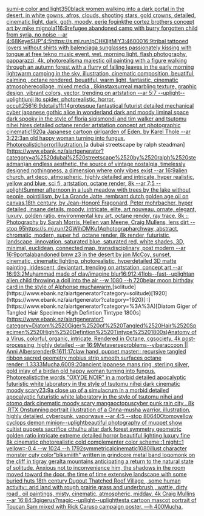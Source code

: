 [sumi-e color and light](https://www.ebank.nz/aiartgenerator?category=sumi-e%2520color%2520and%2520light)[350](https://www.ebank.nz/aiartgenerator?category=350)[black women walking into a dark portal in the desert, in white gowns, afros, clouds, shooting stars, gold crowns, detailed, cinematic light, dark, goth, moody, eerie fog](https://www.ebank.nz/aiartgenerator?category=black%2520women%2520walking%2520into%2520a%2520dark%2520portal%2520in%2520the%2520desert%2C%2520in%2520white%2520gowns%2C%2520afros%2C%2520clouds%2C%2520shooting%2520stars%2C%2520gold%2520crowns%2C%2520detailed%2C%2520cinematic%2520light%2C%2520dark%2C%2520goth%2C%2520moody%2C%2520eerie%2520fog)[ink](https://www.ebank.nz/aiartgenerator?category=ink)[the cortez brothers concept art by mike mignola](https://www.ebank.nz/aiartgenerator?category=the%2520cortez%2520brothers%2520concept%2520art%2520by%2520mike%2520mignola)[1](https://www.ebank.nz/aiartgenerator?category=1)[16:9](https://www.ebank.nz/aiartgenerator?category=16%3A9)[refugee abandoned camp with burry forgotten child from syria,  no noise --ar 4:6](https://www.ebank.nz/aiartgenerator?category=refugee%2520abandoned%2520camp%2520with%2520burry%2520forgotten%2520child%2520from%2520syria%2C%2520%2520no%2520noise%2520--ar%25204%3A6)[8K](https://www.ebank.nz/aiartgenerator?category=8K)[eye](https://www.ebank.nz/aiartgenerator?category=eye)[SUP"](https://www.ebank.nz/aiartgenerator?category=SUP%22)[4:5](https://www.ebank.nz/aiartgenerator?category=4%3A5)[<https://s.mj.run/pCHKlljtMlY>](https://www.ebank.nz/aiartgenerator?category=%3Chttps%3A//s.mj.run/pCHKlljtMlY%3E)[3:4](https://www.ebank.nz/aiartgenerator?category=3%3A4)[6000](https://www.ebank.nz/aiartgenerator?category=6000)[16:9](https://www.ebank.nz/aiartgenerator?category=16%3A9)[tribal tattooed lovers without shirts with balenciaga sunglasses passionately kissing with tongue at free tekno music event, wet, morning light, flash photography, papparazzi, 4k, photorealism](https://www.ebank.nz/aiartgenerator?category=tribal%2520tattooed%2520lovers%2520without%2520shirts%2520with%2520balenciaga%2520sunglasses%2520passionately%2520kissing%2520with%2520tongue%2520at%2520free%2520tekno%2520music%2520event%2C%2520wet%2C%2520morning%2520light%2C%2520flash%2520photography%2C%2520papparazzi%2C%25204k%2C%2520photorealism)[a majestic oil painting with a figure walking through an autumn forest with a flurry of falling leaves in the early morning light](https://www.ebank.nz/aiartgenerator?category=a%2520majestic%2520oil%2520painting%2520with%2520a%2520figure%2520walking%2520through%2520an%2520autumn%2520forest%2520with%2520a%2520flurry%2520of%2520falling%2520leaves%2520in%2520the%2520early%2520morning%2520light)[warm camping in the sky, illustration, cinematic composition, beuatiful, calming , octane rendered, beuatiful, warm light, fantastic, cinematic atmosphere](https://www.ebank.nz/aiartgenerator?category=warm%2520camping%2520in%2520the%2520sky%2C%2520illustration%2C%2520cinematic%2520composition%2C%2520beuatiful%2C%2520calming%2520%2C%2520octane%2520rendered%2C%2520beuatiful%2C%2520warm%2520light%2C%2520fantastic%2C%2520cinematic%2520atmosphere)[collage, mixed media , 8k](https://www.ebank.nz/aiartgenerator?category=collage%2C%2520mixed%2520media%2520%2C%25208k)[instax](https://www.ebank.nz/aiartgenerator?category=instax)[surreal marbling texture, graphic design, vibrant colors, vector, trending on artstation --ar 5:7 --uplight](https://www.ebank.nz/aiartgenerator?category=surreal%2520marbling%2520texture%2C%2520graphic%2520design%2C%2520vibrant%2520colors%2C%2520vector%2C%2520trending%2520on%2520artstation%2520--ar%25205%3A7%2520--uplight)[--uplight](https://www.ebank.nz/aiartgenerator?category=--uplight)[junji ito spider, photorealistic, horror, occult](https://www.ebank.nz/aiartgenerator?category=junji%2520ito%2520spider%2C%2520photorealistic%2C%2520horror%2C%2520occult)[256](https://www.ebank.nz/aiartgenerator?category=256)[16:9](https://www.ebank.nz/aiartgenerator?category=16%3A9)[details](https://www.ebank.nz/aiartgenerator?category=details)[11:14](https://www.ebank.nz/aiartgenerator?category=11%3A14)[grotesque fantastical futurist detailed mechanical cyber japanese gothic alice in wonderland dark and moody liminal space dark spooky in the style of floria sigismondi and tim walker and tsutomu nihei hires detailed octane render artstation concept art photographic cinematic](https://www.ebank.nz/aiartgenerator?category=grotesque%2520fantastical%2520futurist%2520detailed%2520mechanical%2520cyber%2520japanese%2520gothic%2520alice%2520in%2520wonderland%2520dark%2520and%2520moody%2520liminal%2520space%2520dark%2520spooky%2520in%2520the%2520style%2520of%2520floria%2520sigismondi%2520and%2520tim%2520walker%2520and%2520tsutomu%2520nihei%2520hires%2520detailed%2520octane%2520render%2520artstation%2520concept%2520art%2520photographic%2520cinematic)[1920](https://www.ebank.nz/aiartgenerator?category=1920)[a Japanese cartoon girl](https://www.ebank.nz/aiartgenerator?category=a%2520Japanese%2520cartoon%2520girl)[garden of Eden, by Karel Thole --ar 3:2](https://www.ebank.nz/aiartgenerator?category=garden%2520of%2520Eden%2C%2520by%2520Karel%2520Thole%2520--ar%25203%3A2)[2:3](https://www.ebank.nz/aiartgenerator?category=2%3A3)[an old happy woman turning into fungus. Photorealistic](https://www.ebank.nz/aiartgenerator?category=an%2520old%2520happy%2520woman%2520turning%2520into%2520fungus.%2520Photorealistic)[horror](https://www.ebank.nz/aiartgenerator?category=horror)[Illustration.](https://www.ebank.nz/aiartgenerator?category=Illustration.)[a dubai streetscape by ralph steadman](https://www.ebank.nz/aiartgenerator?category=a%2520dubai%2520streetscape%2520by%2520ralph%2520steadman)[an endless aesthetic, the source of vintage nostalgia, timelessly designed nothingness, a dimension where only vibes exist --ar 16:9](https://www.ebank.nz/aiartgenerator?category=an%2520endless%2520aesthetic%2C%2520the%2520source%2520of%2520vintage%2520nostalgia%2C%2520timelessly%2520designed%2520nothingness%2C%2520a%2520dimension%2520where%2520only%2520vibes%2520exist%2520--ar%252016%3A9)[alien church, art deco, atmospheric, highly detailed and intricate, hyper realistic, yellow and blue, sci fi, artstation, octane render, 8k --ar 7:5 --uplight](https://www.ebank.nz/aiartgenerator?category=alien%2520church%2C%2520art%2520deco%2C%2520atmospheric%2C%2520highly%2520detailed%2520and%2520intricate%2C%2520hyper%2520realistic%2C%2520yellow%2520and%2520blue%2C%2520sci%2520fi%2C%2520artstation%2C%2520octane%2520render%2C%25208k%2520--ar%25207%3A5%2520--uplight)[Summer afternoon in a lush meadow with trees by the lake without people, pointillism, by La Grande Jatte, rembrant dutch golden age oil on canvas,18th century, by Jean-Honoré Fragonard, Peter mohrbacher, hyper detailed, insane details, moody, intricate, elite, art nouveau, ornate, elegant, luxury, golden ratio, environmental key art, octane render, ray trace, 8k :: Photography by Sarah Morris, Hellen van Meene, Craig Mullens, lens dirt --stop 95](https://www.ebank.nz/aiartgenerator?category=Summer%2520afternoon%2520in%2520a%2520lush%2520meadow%2520with%2520trees%2520by%2520the%2520lake%2520without%2520people%2C%2520pointillism%2C%2520by%2520La%2520Grande%2520Jatte%2C%2520rembrant%2520dutch%2520golden%2520age%2520oil%2520on%2520canvas%2C18th%2520century%2C%2520by%2520Jean-Honor%C3%A9%2520Fragonard%2C%2520Peter%2520mohrbacher%2C%2520hyper%2520detailed%2C%2520insane%2520details%2C%2520moody%2C%2520intricate%2C%2520elite%2C%2520art%2520nouveau%2C%2520ornate%2C%2520elegant%2C%2520luxury%2C%2520golden%2520ratio%2C%2520environmental%2520key%2520art%2C%2520octane%2520render%2C%2520ray%2520trace%2C%25208k%2520%3A%3A%2520Photography%2520by%2520Sarah%2520Morris%2C%2520Hellen%2520van%2520Meene%2C%2520Craig%2520Mullens%2C%2520lens%2520dirt%2520--stop%252095)[<https://s.mj.run/2GWihDMKu1A>](https://www.ebank.nz/aiartgenerator?category=%3Chttps%3A//s.mj.run/2GWihDMKu1A%3E)[photograph](https://www.ebank.nz/aiartgenerator?category=photograph)[archway, abstract, chromatic, modern, super hd, octane render, 8k render, futuristic, landscape, innovation, saturated blue, saturated red, white shades, 3D, minimal, euclidean, connected map, transdisciplinary, post modern --ar 16:9](https://www.ebank.nz/aiartgenerator?category=archway%2C%2520abstract%2C%2520chromatic%2C%2520modern%2C%2520super%2520hd%2C%2520octane%2520render%2C%25208k%2520render%2C%2520futuristic%2C%2520landscape%2C%2520innovation%2C%2520saturated%2520blue%2C%2520saturated%2520red%2C%2520white%2520shades%2C%25203D%2C%2520minimal%2C%2520euclidean%2C%2520connected%2520map%2C%2520transdisciplinary%2C%2520post%2520modern%2520--ar%252016%3A9)[portal](https://www.ebank.nz/aiartgenerator?category=portal)[abandoned bmw z3 in the desert by jon McCoy, sunset, cinematic, cinematic lighting, photorealistic, hyperdetailed 3D matte painting, iridescent, deviantart, trending on artstation, concept art --ar 16:9](https://www.ebank.nz/aiartgenerator?category=abandoned%2520bmw%2520z3%2520in%2520the%2520desert%2520by%2520jon%2520McCoy%2C%2520sunset%2C%2520cinematic%2C%2520cinematic%2520lighting%2C%2520photorealistic%2C%2520hyperdetailed%25203D%2520matte%2520painting%2C%2520iridescent%2C%2520deviantart%2C%2520trending%2520on%2520artstation%2C%2520concept%2520art%2520--ar%252016%3A9)[3:2](https://www.ebank.nz/aiartgenerator?category=3%3A2)[Muḥammad,made of clay](https://www.ebank.nz/aiartgenerator?category=Mu%E1%B8%A5ammad%2Cmade%2520of%2520clay)[/imagine blur](https://www.ebank.nz/aiartgenerator?category=/imagine%2520blur)[16:9](https://www.ebank.nz/aiartgenerator?category=16%3A9)[12:41](https://www.ebank.nz/aiartgenerator?category=12%3A41)[lols](https://www.ebank.nz/aiartgenerator?category=lols)[--fast](https://www.ebank.nz/aiartgenerator?category=--fast)[--uplight](https://www.ebank.nz/aiartgenerator?category=--uplight)[an alien child throwing a doll into the air --w 1080 --h 720](https://www.ebank.nz/aiartgenerator?category=an%2520alien%2520child%2520throwing%2520a%2520doll%2520into%2520the%2520air%2520--w%25201080%2520--h%2520720)[bejar moon birthday card in the style of Alphonse mucha](https://www.ebank.nz/aiartgenerator?category=bejar%2520moon%2520birthday%2520card%2520in%2520the%2520style%2520of%2520Alphonse%2520mucha)[warm.](https://www.ebank.nz/aiartgenerator?category=warm.)[solitude](https://www.ebank.nz/aiartgenerator?category=solitude)[1920](https://www.ebank.nz/aiartgenerator?category=1920)[::](https://www.ebank.nz/aiartgenerator?category=%3A%3A)[Diatom Giger of Tangled Hair Specimen High Defintion Tintype 1800s](https://www.ebank.nz/aiartgenerator?category=Diatom%2520Giger%2520of%2520Tangled%2520Hair%2520Specimen%2520High%2520Defintion%2520Tintype%25201800s)[Anatomy of a Virus, colorful, organic, intricate, Rendered in Octane, cgsociety, 4k post-processing, highly detailed --ar 16:9](https://www.ebank.nz/aiartgenerator?category=Anatomy%2520of%2520a%2520Virus%2C%2520colorful%2C%2520organic%2C%2520intricate%2C%2520Rendered%2520in%2520Octane%2C%2520cgsociety%2C%25204k%2520post-processing%2C%2520highly%2520detailed%2520--ar%252016%3A9)[Metaverse](https://www.ebank.nz/aiartgenerator?category=Metaverse)[problems](https://www.ebank.nz/aiartgenerator?category=problems)[--vibe](https://www.ebank.nz/aiartgenerator?category=--vibe)[raccoon || Anni Albers](https://www.ebank.nz/aiartgenerator?category=raccoon%2520%7C%7C%2520Anni%2520Albers)[render](https://www.ebank.nz/aiartgenerator?category=render)[9:16](https://www.ebank.nz/aiartgenerator?category=9%3A16)[11:17](https://www.ebank.nz/aiartgenerator?category=11%3A17)[claw hand, puppet master:: recursive tangled ribbon sacred geometry mobius strip smooth surfaces octane render::1.3333](https://www.ebank.nz/aiartgenerator?category=claw%2520hand%2C%2520puppet%2520master%3A%3A%2520recursive%2520tangled%2520ribbon%2520sacred%2520geometry%2520mobius%2520strip%2520smooth%2520surfaces%2520octane%2520render%3A%3A1.3333)[Mucha,](https://www.ebank.nz/aiartgenerator?category=Mucha%2C)[600](https://www.ebank.nz/aiartgenerator?category=600)[9:20](https://www.ebank.nz/aiartgenerator?category=9%3A20)[ancient japanese mans ring, sterling silver, gold inlay of a bird](https://www.ebank.nz/aiartgenerator?category=ancient%2520japanese%2520mans%2520ring%2C%2520sterling%2520silver%2C%2520gold%2520inlay%2520of%2520a%2520bird)[an old happy woman turning into fungus. Photorealistic](https://www.ebank.nz/aiartgenerator?category=an%2520old%2520happy%2520woman%2520turning%2520into%2520fungus.%2520Photorealistic)[the words "OXYDE NOIR" in a morbid detailed apocalyptic futuristic white laboratory in the style of tsutomu nihei dark cinematic moody scary](https://www.ebank.nz/aiartgenerator?category=the%2520words%2520%22OXYDE%2520NOIR%22%2520in%2520a%2520morbid%2520detailed%2520apocalyptic%2520futuristic%2520white%2520laboratory%2520in%2520the%2520style%2520of%2520tsutomu%2520nihei%2520dark%2520cinematic%2520moody%2520scary)[23:9](https://www.ebank.nz/aiartgenerator?category=23%3A9)[a close up of a simulacrum in a morbid detailed apocalyptic futuristic white laboratory in the style of tsutomu nihei and otomo dark cinematic moody scary manga](https://www.ebank.nz/aiartgenerator?category=a%2520close%2520up%2520of%2520a%2520simulacrum%2520in%2520a%2520morbid%2520detailed%2520apocalyptic%2520futuristic%2520white%2520laboratory%2520in%2520the%2520style%2520of%2520tsutomu%2520nihei%2520and%2520otomo%2520dark%2520cinematic%2520moody%2520scary%2520manga)[octopus](https://www.ebank.nz/aiartgenerator?category=octopus)[cyber punk rain city . 8k ,RTX On](https://www.ebank.nz/aiartgenerator?category=cyber%2520punk%2520rain%2520city%2520.%25208k%2520%2CRTX%2520On)[stunning portrait illustration of a Onna-musha warrior, illustration, highly detailed, cyberpunk, vaporwave --ar 4:5 --stop 80](https://www.ebank.nz/aiartgenerator?category=stunning%2520portrait%2520illustration%2520of%2520a%2520Onna-musha%2520warrior%2C%2520illustration%2C%2520highly%2520detailed%2C%2520cyberpunk%2C%2520vaporwave%2520--ar%25204%3A5%2520--stop%252080)[640](https://www.ebank.nz/aiartgenerator?category=640)[Otomo](https://www.ebank.nz/aiartgenerator?category=Otomo)[yellow cyclops demon minion](https://www.ebank.nz/aiartgenerator?category=yellow%2520cyclops%2520demon%2520minion)[--uplight](https://www.ebank.nz/aiartgenerator?category=--uplight)[beautiful photography of muppet show cultist puppets sacrifice cthulhu altar dark forest symmetry geometric golden ratio intricate extreme detailed horror beautiful lighting luxury fine 8k  cinematic photorealistic cold complementer color scheme::1 night::1 yellow::-0.4 --w 1024 --h 1792](https://www.ebank.nz/aiartgenerator?category=beautiful%2520photography%2520of%2520muppet%2520show%2520cultist%2520puppets%2520sacrifice%2520cthulhu%2520altar%2520dark%2520forest%2520symmetry%2520geometric%2520golden%2520ratio%2520intricate%2520extreme%2520detailed%2520horror%2520beautiful%2520lighting%2520luxury%2520fine%25208k%2520%2520cinematic%2520photorealistic%2520cold%2520complementer%2520color%2520scheme%3A%3A1%2520night%3A%3A1%2520yellow%3A%3A-0.4%2520--w%25201024%2520--h%25201792)[symmetrical](https://www.ebank.nz/aiartgenerator?category=symmetrical)[cinematic](https://www.ebank.nz/aiartgenerator?category=cinematic)[1080](https://www.ebank.nz/aiartgenerator?category=1080)[illust character monster cuty color](https://www.ebank.nz/aiartgenerator?category=illust%2520character%2520monster%2520cuty%2520color)["blksmiith" written in grindcore metal band logo](https://www.ebank.nz/aiartgenerator?category=%22blksmiith%22%2520written%2520in%2520grindcore%2520metal%2520band%2520logo)[monk on the cliff in tigray geralta mountains anticipating a return to the natural state of solitude. Anxious not to inconvenience him, the shadows in the room moved toward the door. the time of time extensive landscape with some buried huts 18th century Dugout Thatched Roof Village , some human activity:: arid land with rough prairie grass and  underbrush , wattle, dirty road , oil paintings, misty, cinematic, atmospheric, midday. 4k Craig Mullins --ar 16:8](https://www.ebank.nz/aiartgenerator?category=monk%2520on%2520the%2520cliff%2520in%2520tigray%2520geralta%2520mountains%2520anticipating%2520a%2520return%2520to%2520the%2520natural%2520state%2520of%2520solitude.%2520Anxious%2520not%2520to%2520inconvenience%2520him%2C%2520the%2520shadows%2520in%2520the%2520room%2520moved%2520toward%2520the%2520door.%2520the%2520time%2520of%2520time%2520extensive%2520landscape%2520with%2520some%2520buried%2520huts%252018th%2520century%2520Dugout%2520Thatched%2520Roof%2520Village%2520%2C%2520some%2520human%2520activity%3A%3A%2520arid%2520land%2520with%2520rough%2520prairie%2520grass%2520and%2520%2520underbrush%2520%2C%2520wattle%2C%2520dirty%2520road%2520%2C%2520oil%2520paintings%2C%2520misty%2C%2520cinematic%2C%2520atmospheric%2C%2520midday.%25204k%2520Craig%2520Mullins%2520--ar%252016%3A8)[4:3](https://www.ebank.nz/aiartgenerator?category=4%3A3)[giger](https://www.ebank.nz/aiartgenerator?category=giger)[us?](https://www.ebank.nz/aiartgenerator?category=us%3F)[magic](https://www.ebank.nz/aiartgenerator?category=magic)[--uplight](https://www.ebank.nz/aiartgenerator?category=--uplight)[--uplight](https://www.ebank.nz/aiartgenerator?category=--uplight)[test](https://www.ebank.nz/aiartgenerator?category=test)[a cartoon mascot portrait of Toucan Sam mixed with Rick Caruso campaign poster. —h 400](https://www.ebank.nz/aiartgenerator?category=a%2520cartoon%2520mascot%2520portrait%2520of%2520Toucan%2520Sam%2520mixed%2520with%2520Rick%2520Caruso%2520campaign%2520poster.%2520%E2%80%94h%2520400)[Mucha,](https://www.ebank.nz/aiartgenerator?category=Mucha%2C)